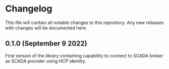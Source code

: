 # Changelog
This file will contain all notable changes to this repository. Any new releases with changes will be documented here.

## 0.1.0 (September 9 2022)
First version of the library containing capability to connect to SCADA broker as SCADA provider using HCP identity.